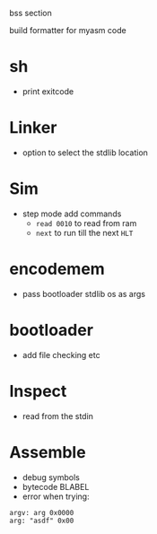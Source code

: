 bss section

build formatter for myasm code

# sh

- print exitcode

# Linker

- option to select the stdlib location

# Sim

- step mode add commands
  - `read 0010` to read from ram
  - `next` to run till the next `HLT`

# encodemem

- pass bootloader stdlib os as args

# bootloader

- add file checking etc

# Inspect

- read from the stdin

# Assemble

- debug symbols
- bytecode BLABEL
- error when trying:

```
argv: arg 0x0000
arg: "asdf" 0x00
```
